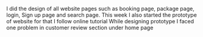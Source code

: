 
I did the design of all website pages such as booking page, package page, login, Sign up page and search page.
This week I also started the prototype of website for that I follow online tutorial
While designing prototype I faced one problem in customer review section under home page
